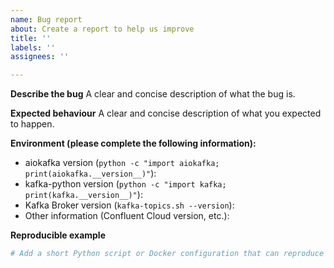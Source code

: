 ```yaml
---
name: Bug report
about: Create a report to help us improve
title: ''
labels: ''
assignees: ''

---
```


**Describe the bug**
A clear and concise description of what the bug is.

**Expected behaviour**
A clear and concise description of what you expected to happen.

**Environment (please complete the following information):**
 - aiokafka version (`python -c "import aiokafka; print(aiokafka.__version__)"`):
 - kafka-python version (`python -c "import kafka; print(kafka.__version__)"`): 
 - Kafka Broker version (`kafka-topics.sh --version`): 
 - Other information (Confluent Cloud version, etc.):

**Reproducible example**
```python
# Add a short Python script or Docker configuration that can reproduce the issue.
```
